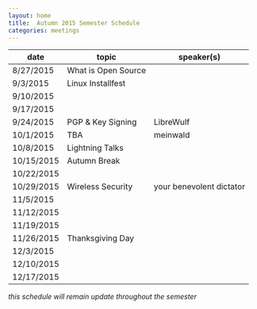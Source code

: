 ```yaml
---
layout: home
title:  Autumn 2015 Semester Schedule
categories: meetings
---
```


| date       | topic               | speaker(s)               |
|------------|---------------------|--------------------------|
| 8/27/2015  | What is Open Source |                          |
| 9/3/2015   | Linux Installfest   |                          |
| 9/10/2015  |                     |                          |
| 9/17/2015  |                     |                          |
| 9/24/2015  | PGP & Key Signing   | LibreWulf                |
| 10/1/2015  | TBA                 | meinwald                 |
| 10/8/2015  | Lightning Talks     |                          |
| 10/15/2015 | Autumn Break        |                          |
| 10/22/2015 |                     |                          |
| 10/29/2015 | Wireless Security   | your benevolent dictator |
| 11/5/2015  |                     |                          |
| 11/12/2015 |                     |                          |
| 11/19/2015 |                     |                          |
| 11/26/2015 | Thanksgiving Day    |                          |
| 12/3/2015  |                     |                          |
| 12/10/2015 |                     |                          |
| 12/17/2015 |                     |                          |

*this schedule will remain update throughout the semester*

